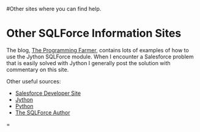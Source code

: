 #Other sites where you can find help.

# Other SQLForce Information Sites #

The blog, [The Programming Farmer](http://gsmithfarmer.blogspot.com/), contains lots of examples of how to use the Jython SQLForce module. When I encounter a Salesforce problem that is easily solved with Jython I generally post the solution with commentary on this site.

Other useful sources:
  * [Salesforce Developer Site](http://developer.force.com/codeshare/apex/ProjectPage?id=a0630000005SmxQAAS)
  * [Jython](http://www.jython.org/)
  * [Python](http://www.python.org/)
  * [The SQLForce Author](mailto:gsmithfarmer@gmail.com)


=